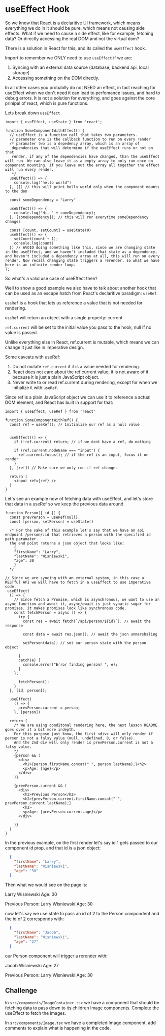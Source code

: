 # useEffect Hook

So we know that React is a declaritive UI framework, which means everything we do in it should be pure, which means not causing side effects. What if we need to cause a side effect, like for example, fetching data? Or directly accessing the real DOM and not the virtual dom?

There is a solution in React for this, and its called the `useEffect` hook.

Import to remember we ONLY need to use `useEffect` if we are:

1. Syncing with an external data source (database, backend api, local storage).
1. Accessing something on the DOM directly.

In all other cases you probablly do not NEED an effect, in fact reaching for useEffect when we don't need it can lead to perfomance issues, and hard to debug errors. It is not a solution for everything, and goes against the core prinipal of react, which is pure functions.

Lets break down `useEffect`

```TSX
import { useEffect, useState } from 'react';

function SomeComponentWithEffect() {
  // useEffect is a function call that takes two parameters.
  // parameter one is the callback function to run on every render
  /* paramater two is a depedency array, which is an array of
   dependencies that will determine if the useEffect runs or not on that
   render, if any of the dependencies have changed, than the useEffect will run. We can also leave it as a empty array to only run once on component mounting. If you leave out the array all together the effect will run every render.
   */
  useEffect(() => {
    console.log("hello world")
  }, []) // this will print hello world only when the component mounts to the dom

  const someDependency = "Larry"

  useEffect(() => {
    console.log("Hi, " + someDependency);
  }, [someDependency]); // this will run everytime someDependency changes

  const [count, setCount] = useState(0)
  useEffect(() => {
    setCount(count + 1);
    console.log(count)
  }) // AVOID doing something like this, since we are changing state in the useEffect, and we haven't included that state as a dependency, and haven't included a dependency array at all, this will run on every render. Now recall changing state triggers a rerender, so what we have here is an infinite render loop.
};
```

So what's a valid use case of useEffect then?

Well to show a good example we also have to talk about another hook that can be used as an escape hatch from React's declaritive paradigm: `useRef`.

`useRef` is a hook that lets us reference a value that is not needed for rendering.

`useRef` will return an object with a single property: current

`ref.current` will be set to the initial value you pass to the hook, null if no value is passed.

Unlike everything else in React, ref.current is mutable, which means we can change it just like in imperative design.

Some caveats with useRef:

1. Do not mutate `ref.current` if it is a value needed for rendering.
1. React does not care about the ref.current value, it is not aware of it because it is just a plain JavaScript object.
1. Never write to or read ref.current during rendering, except for when we initialize it with `useRef`.

Since ref is a plain JavaScript object we can use it to reference a actual DOM element, and React has built in support for that:

```TSX
import { useEffect, useRef } from 'react'

function SomeComponentWithRef() {
  const ref = useRef(); // Initialize our ref as a null value


  useEffect(() => {
    if (!ref.current) return; // if we dont have a ref, do nothing

    if (ref.current.nodeName === "input") {
      ref.current.focus(); // if the ref is an input, focus it on render
    }
  }, [ref]) // Make sure we only run if ref changes

  return (
    <input ref={ref} />
  )
}
```

Let's see an example now of fetching data with useEffect, and let's store that data in a useRef so we keep the previous data around.

```TSX
function Person({ id }) {
  const prevPerson = useRef(null);
  const [person, setPerson] = useState()

  /* For the sake of this example let's say that we have an api endpoint /person/:id that retrieves a person with the specified id path paramater.
  the end point returns a json object that looks like:
    {
    "firstName": "Larry",
    "lastName": "Wisniewski",
    "age": 30
    }
  */

// Since we are syncing with an external system, in this case a RESTful API we will have to fetch in a useEffect to use imperative code.
 useEffect(
  () => {
    // Since fetch a Promise, which is asynchronous, we want to use an async function and await it, async/await is just synatic sugar for promises, it makes promises look like synchronous code.
    const fetchPerson = async () => {
      try {
        const res = await fetch(`/api/person/${id}`); // await the response

        const data = await res.json(); // await the json unmarshaling

        setPerson(data); // set our person state with the person object

      }
      catch(e) {
        console.error("Error finding person! ", e);
      }
    };

      fetchPerson();
    }
  }, [id, person]);

  useEffect(
    () => {
      prevPerson.current = person;
    }, [person])

  return (
    /* We are using conditonal rendering here, the next lesson README goes over it a bit more indepth.
    For this purpose just know, the first <div> will only render if person is not a falsy value (null, undefined, 0, or false).
    And the 2nd div will only render is prevPerson.current is not a falsy value.
    */
    {person && (
      <div>
        <h2>{person.firstName.concat(" ", person.lastName);}<h2>
        <p>Age: {age}</p>
      </div>
    )}

    {prevPerson.current && (
      <div>
        <h2>Previous Person</h2>
        <h2>{prevPerson.current.firstName.concat(" ", prevPerson.current.lastName);}
        <h2>
        <p>Age: {prevPerson.current.age}</p>
      </div>

    )}
  )
}
```

In the previous example, on the first render let's say id 1 gets passed to our component id prop, and that id is a json object:

```JSON
  {
    "firstName": "Larry",
    "lastName": "Wisniewski",
    "age": "30"
  }
```

Then what we would see on the page is:

Larry Wisniewski
Age: 30

Previous Person:
Larry Wisniewski
Age: 30

now let's say we use state to pass an id of 2 to the Person compondent and the id of 2 corresponds with:

```JSON
  {
    "firstName": "Jacob",
    "lastName": "Wisniewski",
    "age": "27"
  }
```

our Person component will trigger a rerender with:

Jacob Wisniewski
Age: 27

Previous Person:
Larry Wisniewski
Age: 30

## Challenge

In `src/components/ImageContainer.tsx` we have a component that should be fetching data to pass down to its children Image components. Complete the useEffect to fetch the images.

In `src/components/Image.tsx` we have a completed Image component, add comments to explain what is happening in the code.
